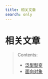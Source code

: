 ```yaml
---
title: 相关文章
search: only
---
```


# 相关文章

> Contents:
> - [泛型型变](Generic-Variance.html)
> - [面向对象](What-is-OOP.html)